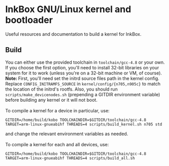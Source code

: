 # InkBox GNU/Linux kernel and bootloader

Useful resources and documentation to build a kernel for InkBox.

## Build
You can either use the provided toolchain in `toolchain/gcc-4.8` or your own. If you choose the first option, you'll need to install 32-bit libraries on your system for it to work (unless you're on a 32-bit machine or VM, of course).<br>
<b>Note: </b>First, you'll need set the initrd source files path in the kernel config. Replace `CONFIG_INITRAMFS_SOURCE` in `kernel/config/{n705,n905c}` to match the location of the initrd's rootfs. Also, you should run `scripts/make_devicenodes.sh` (prepending a GITDIR environment variable) before building any kernel or it will not boot.
<br><br>To compile a kernel for a device in particular, use:<br>
```
GITDIR=/home/build/kobo TOOLCHAINDIR=$GITDIR/toolchain/gcc-4.8 TARGET=arm-linux-gnueabihf THREADS=4 scripts/build_kernel.sh n705 std
```
and change the relevant environment variables as needed.<br><br>
To compile a kernel for each and all devices, use:<br>
```
GITDIR=/home/build/kobo TOOLCHAINDIR=$GITDIR/toolchain/gcc-4.8 TARGET=arm-linux-gnueabihf THREADS=4 scripts/build_all.sh
```
